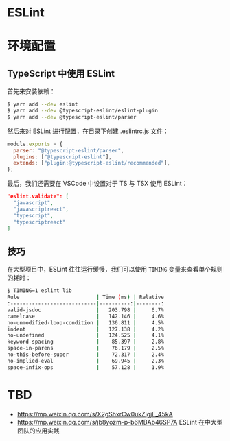 # ESLint

# 环境配置

## TypeScript 中使用 ESLint

首先来安装依赖：

```sh
$ yarn add --dev eslint
$ yarn add --dev @typescript-eslint/eslint-plugin
$ yarn add --dev @typescript-eslint/parser
```

然后来对 ESLint 进行配置，在目录下创建 .eslintrc.js 文件：

```js
module.exports = {
  parser: "@typescript-eslint/parser",
  plugins: ["@typescript-eslint"],
  extends: ["plugin:@typescript-eslint/recommended"],
};
```

最后，我们还需要在 VSCode 中设置对于 TS 与 TSX 使用 ESLint：

```json
"eslint.validate": [
  "javascript",
  "javascriptreact",
  "typescript",
  "typescriptreact"
]
```

## 技巧

在大型项目中，ESLint 往往运行缓慢，我们可以使用 `TIMING` 变量来查看单个规则的耗时：

```sh
$ TIMING=1 eslint lib
Rule                         | Time (ms) | Relative
:----------------------------|----------:|--------:
valid-jsdoc                  |   203.798 |     6.7%
camelcase                    |   142.146 |     4.6%
no-unmodified-loop-condition |   136.811 |     4.5%
indent                       |   127.138 |     4.2%
no-undefined                 |   124.525 |     4.1%
keyword-spacing              |    85.397 |     2.8%
space-in-parens              |    76.179 |     2.5%
no-this-before-super         |    72.317 |     2.4%
no-implied-eval              |    69.945 |     2.3%
space-infix-ops              |    57.128 |     1.9%
```

# TBD

- https://mp.weixin.qq.com/s/X2gShxrCw0ukZigjE_45kA
- https://mp.weixin.qq.com/s/jb8yozm-p-b6MBAb46SP7A ESLint 在中大型团队的应用实践
